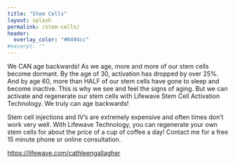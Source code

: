 ```yaml
---
title: "Stem Cells"
layout: splash
permalink: /stem-cells/
header:
  overlay_color: "#0494cc"
#excerpt: ""
---
```


We CAN age backwards! As we age, more and more of our stem cells become dormant. By the age of 30, activation has dropped by over 25%. And by age 60, more than HALF of our stem cells have gone to sleep and become inactive. This is why we see and feel the signs of aging. But we can activate and regenerate our stem cells with Lifewave Stem Cell Activation Technology. We truly can age backwards!

Stem cell injections and IV’s are extremely expensive and often times don’t work very well. With Lifewave Technology, you can regenerate your own stem cells for 
about the price of a cup of coffee a day! Contact me for a free 15 minute phone or online consultation. 

https://lifewave.com/cathleengallagher